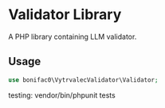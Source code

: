 # Validator Library

A PHP library containing LLM validator.

## Usage

```php
use bonifac0\VytrvalecValidator\Validator;

```
testing: vendor/bin/phpunit tests